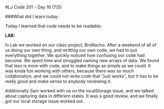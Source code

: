 #LJ Code 201 - Day 16 (7/5)

###What did I learn today:

Today I learned that code needs to be readable.



**LAB:**

In Lab we worked on our class project, BroNacho. After a weekend of all of us doing our own thing, and writting our own code, we had to put everything together. We quickly noticed how confusing our code had become. We spent time and struggled naming new arrays of data. We found that less is more with code, and to make things as simple as we could. It was kinda fun working with others, because there was so much collaboration, and we could not write code that "just works", but it has to be really good and make sense to anybody reviewing it.

Additionally Sam worked with us on the localStorage issue, and we talked about capturing data in different states. It was a good review, and we finally got our local storage issue worked out.








